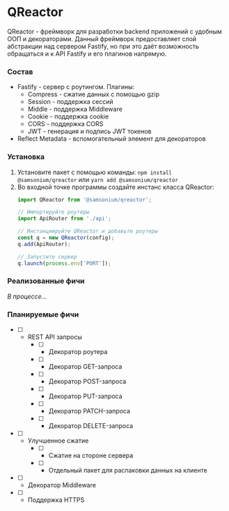 # QReactor
QReactor - фреймворк для разработки backend приложений с удобным ООП и декораторами. 
Данный фреймворк предоставляет слой абстракции над сервером Fastify, но при это даёт возможность обращаться и к API Fastify и его плагинов напрямую.

### Состав
- Fastify - сервер с роутингом. Плагины:
    - Compress - сжатие данных с помощью gzip
    - Session - поддержка сессий
    - Middle - поддержка Middleware
    - Cookie - поддержка cookie
    - CORS - поддержка CORS
    - JWT - генерация и подпись JWT токенов
- Reflect Metadata - вспомогательный элемент для декораторов

### Установка
1. Установите пакет с помощью команды:
    `npm install @samsonium/qreactor` или `yarn add @samsonium/qreactor`
2. Во входной точке программы создайте инстанс класса QReactor:
    ```typescript
    import QReactor from '@samsonium/qreactor';

    // Импортируйте роутеры
    import ApiRouter from './api';

    // Инстанциируйте QReactor и добавьте роутеры
    const q = new QReactor(config);
    q.add(ApiRouter);

    // Запустите сервер
    q.launch(process.env['PORT']);
    ```

### Реализованные фичи
_В процессе..._

### Планируемые фичи
- [ ] - REST API запросы
    - [ ] - Декоратор роутера
    - [ ] - Декоратор GET-запроса
    - [ ] - Декоратор POST-запроса
    - [ ] - Декоратор PUT-запроса
    - [ ] - Декоратор PATCH-запроса
    - [ ] - Декоратор DELETE-запроса
- [ ] - Улучшенное сжатие
    - [ ] - Сжатие на стороне сервера
    - [ ] - Отдельный пакет для распаковки данных на клиенте
- [ ] - Декоратор Middleware
- [ ] - Поддержка HTTPS
